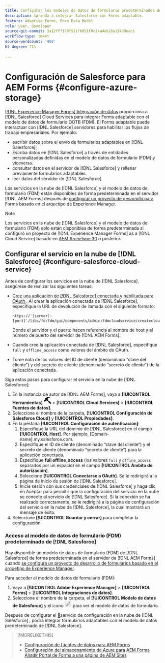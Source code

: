 ```yaml
---
title: Configurar los modelos de datos de formulario predeterminados de Salesforce para Forms adaptable
description: Aprenda a integrar Salesforce con Forms adaptable.
feature: Adaptive Forms, Form Data Model
role: User, Developer
source-git-commit: 3a12fff170f521f6051f0c24a4eb28a12439eec1
workflow-type: tm+mt
source-wordcount: '489'
ht-degree: 71%

---
```



# Configuración de Salesforce para AEM Forms {#configure-azure-storage}

[[!DNL Experience Manager Forms] Integración de datos](data-integration.md) proporciona a [!DNL Salesforce] Cloud Services para integrar Forms adaptable con el modelo de datos de formulario OOTB (FDM). El Forms adaptable puede interactuar con [!DNL Salesforce] servidores para habilitar los flujos de trabajo empresariales. Por ejemplo:

* escribir datos sobre el envío de formularios adaptables en [!DNL Salesforce];
* Escriba datos en [!DNL Salesforce] a través de entidades personalizadas definidas en el modelo de datos de formulario (FDM) y viceversa.
* consultar datos en el servidor de [!DNL Salesforce] y rellenar previamente formularios adaptables.
* leer datos del servidor de [!DNL Salesforce].

Los servicios en la nube de [!DNL Salesforce] y el modelo de datos de formulario (FDM) están disponibles de forma predeterminada en el servidor [!DNL AEM Forms] después de [configurar un proyecto de desarrollo para Forms basado en el arquetipo de Experience Manager](setup-local-development-environment.md#forms-cloud-service-local-development-environment).

>[!NOTE]
>
>Los servicios en la nube de [!DNL Salesforce] y el modelo de datos de formulario (FDM) solo están disponibles de forma predeterminada si configuró un proyecto de [!DNL Experience Manager Forms] as a [!DNL Cloud Service] basado en [AEM Archetype 30](https://github.com/adobe/aem-project-archetype/releases/tag/aem-project-archetype-30) o posterior.

## Configurar el servicio en la nube de [!DNL Salesforce] {#configure-salesforce-cloud-service}

Antes de configurar los servicios en la nube de [!DNL Salesforce], asegúrese de realizar las siguientes tareas:

* [Cree una aplicación de  [!DNL Salesforce]  conectada y habilitada para OAuth ](https://help.salesforce.com/s/articleView?id=sf.connected_app_create_api_integration.htm&amp;type=5). Al crear la aplicación conectada de [!DNL Salesforce], especifique la URL de devolución de llamada con el siguiente formato:

  ```
  https://'[server]:[port]'/libs/fd/fdm/gui/components/admin/fdmcloudservice/createcloudconfigwizard/cloudservices.html
  ```

  Donde el servidor y el puerto hacen referencia al nombre de host y al número de puerto del servidor de [!DNL AEM Forms].

* Cuando cree la aplicación conectada de [!DNL Salesforce], especifique `full` y `offline_access` como valores del ámbito de OAuth.

* Tome nota de los valores del ID de cliente (denominado “clave del cliente”) y del secreto de cliente (denominado “secreto de cliente”) de la aplicación conectada.

Siga estos pasos para configurar el servicio en la nube de [!DNL Salesforce]:

1. En la instancia de autor de [!DNL AEM Forms], vaya a **[!UICONTROL Herramientas]** ![martillo](assets/hammer.png) > **[!UICONTROL Cloud Services]** > **[!UICONTROL Fuentes de datos]**.
2. Seleccione el nombre de la carpeta, **[!UICONTROL Configuración de Salesforce Cloud]** y **[!UICONTROL Propiedades]**.
3. En la pestaña **[!UICONTROL Configuración de autenticación]**:
   1. Especifique la URL del dominio de [!DNL Salesforce] en el campo **[!UICONTROL Host]**. Por ejemplo, [Domain-name].my.salesforce.com.
   2. Especifique el ID de cliente (denominado “clave del cliente”) y el secreto de cliente (denominado “secreto de cliente”) para la aplicación conectada.
   3. Especifique **full offline_access** (los valores `full` y `offine_access` separados por un espacio) en el campo **[!UICONTROL Ámbito de autorización]**.
   4. Seleccione **[!UICONTROL Conectarse a OAuth]**. Se le redirigirá a la página de inicio de sesión de [!DNL Salesforce].
   5. Inicie sesión con sus credenciales de [!DNL Salesforce] y haga clic en Aceptar para permitir que la configuración del servicio en la nube se conecte al servicio de [!DNL Salesforce]. Si la conexión se ha realizado correctamente, se le redirigirá a la página de configuración del servicio en la nube de [!DNL Salesforce], la cual mostrará un mensaje de éxito.
4. Seleccione **[!UICONTROL Guardar y cerrar]** para completar la configuración.

### Acceso al modelo de datos de formulario (FDM) predeterminado de [!DNL Salesforce]

Hay disponible un modelo de datos de formulario (FDM) de [!DNL Salesforce] de forma predeterminada en el servidor de [!DNL AEM Forms] cuando [se configura un proyecto de desarrollo de formularios basado en el arquetipo de Experience Manager](setup-local-development-environment.md#forms-cloud-service-local-development-environment).

Para acceder al modelo de datos de formulario (FDM):
1. Vaya a **[!UICONTROL Adobe Experience Manager]** > **[!UICONTROL Forms]** > **[!UICONTROL Integraciones de datos]**.
1. Seleccione el nombre de la carpeta, el **[!UICONTROL Modelo de datos de Salesforce]** y el icono ![Editar](assets/edit.png) para ver el modelo de datos de formulario.

Después de configurar el [&#128279;](#configure-salesforce-cloud-service)servicio de configuración en la nube de [!DNL Salesforce] , podrá integrar formularios adaptables con el modelo de datos predeterminado de [!DNL Salesforce].

>[!MORELIKETHIS]
>
>* [Configuración de fuentes de datos para AEM Forms](/help/forms/configure-data-sources.md)
>* [Configuración del almacenamiento de Azure para AEM Forms](/help/forms/configure-azure-storage.md)
>  [Añadir Portal de Forms a una página de AEM Sites](/help/forms/configure-forms-portal.md)
